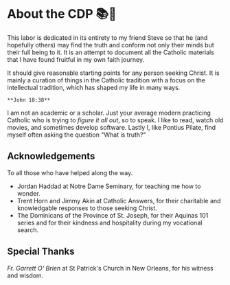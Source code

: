 # About the CDP 📚🍯

This labor is dedicated in its entirety to my friend Steve so that he (and hopefully others)
may find the truth and conform not only their minds but their full being to it.
It is an attempt to document all the Catholic materials that I have found fruitful in my own faith journey. 

It should give reasonable starting points for any person seeking Christ.
It is mainly a curation of things in the Catholic tradition with a focus on 
the intellectual tradition, which has shaped my life in many ways.

```{margin}
**John 18:38**
```
I am not an academic or a scholar. Just your average modern practicing Catholic who is trying to
*figure it all out*, so to speak. I like to read, watch old movies, and sometimes develop software. 
Lastly I, like Pontius Pilate, find myself often asking the question "What is truth?"

## Acknowledgements
To all those who have helped along the way.

* Jordan Haddad at Notre Dame Seminary, for teaching me how to wonder.
* Trent Horn and Jimmy Akin at Catholic Answers, for their charitable and knowledgable responses to those seeking Christ.
* The Dominicans of the Province of St. Joseph, for their Aquinas 101 series and for their kindness and hospitality during my vocational search.

## Special Thanks
*Fr. Garrett O' Brien* at St Patrick's Church in New Orleans, for his witness and wisdom.
